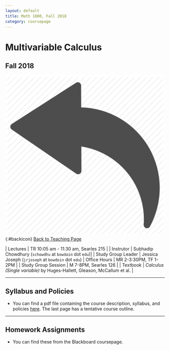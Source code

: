 ```yaml
---
layout: default
title: Math 1800, Fall 2018
category: coursepage
---
```


# Multivariable Calculus
## Fall 2018
<div class="backlink">
 
  ![Back](/resources/back.png){:#backicon} [Back to Teaching Page](/teaching/courses) 
</div>  

|  Lectures  | TR	10:05 am - 11:30 am, Searles 215 |
|  Instrutor | Subhadip Chowdhury (`schowdhu` at `bowdoin` dot `edu`)|
|  Study Group Leader | Jessica Joseph (`jrjoseph` at `bowdoin` dot `edu`)
|  Office Hours | MR 2-3:30PM, TF 1-2PM |
|  Study Group Session | M 7-8PM, Searles 126 |
|  Textbook | _Calculus (Single variable)_ by Huges-Hallett, Gleason, McCallum et al. |


---
## Syllabus and Policies 

+ You can find a pdf file containing the course description, syllabus, and policies [here](Syllabus_1600_Fall_2018.pdf). The last page has a tentative course outline.

---

## Homework Assignments

+ You can find these from the Blackboard coursepage.

